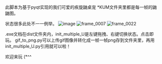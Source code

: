 此脚本为基于pyqt实现的我们可爱的疾旋鼬桌宠
*KUM文件夹里都是每一帧的鼬鼬图。

状态很多此处不一一例举。
![image](https://github.com/user-attachments/assets/64d6fcb8-1acd-401b-8896-c46270d3a4dc)
![frame_0007](https://github.com/user-attachments/assets/b2590985-e4c9-43c8-8e19-79bb5492a409)
![frame_0022](https://github.com/user-attachments/assets/f37f32c0-a8a0-4852-9a11-3042896d51c2)

.exe文档在dist文件夹内，init_multiple_U是左键拖拽、右键切换状态。点击即玩。
gif_to_png.py可以上传gif图像并转化成一帧一帧png存到文件夹里，再用init_multiple_U.py引用就可以啦！

欢迎来玩 (*^^
